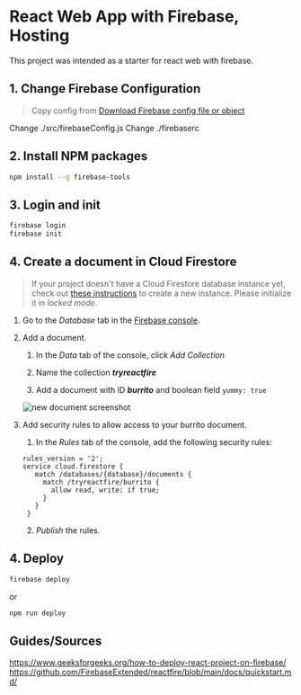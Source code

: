 # React Web App with Firebase, Hosting

This project was intended as a starter for react web with firebase. 

## 1. Change Firebase Configuration
> Copy config from [Download Firebase config file or object](https://support.google.com/firebase/answer/7015592)

Change ./src/firebaseConfig.js
Change ./firebaserc

## 2. Install NPM packages
```bash
npm install --g firebase-tools
```
## 3. Login and init
```bash
firebase login
firebase init
```

## 4. Create a document in Cloud Firestore

> If your project doesn't have a Cloud Firestore database instance yet, check out [these instructions](https://firebase.google.com/docs/firestore/quickstart#create) to create a new instance. Please initialize it in _locked mode_.

1. Go to the _Database_ tab in the [Firebase console](https://console.firebase.google.com).

1. Add a document.

   1. In the _Data_ tab of the console, click _Add Collection_

   1. Name the collection **_tryreactfire_**
   1. Add a document with ID **_burrito_** and boolean field `yummy: true`

   ![new document screenshot](https://firebasestorage.googleapis.com/v0/b/rxfire-525a3.appspot.com/o/docs%2FScreen%20Shot%202019-07-03%20at%202.19.11%20PM.png?alt=media&token=052d27ea-5db1-4a02-aad0-a3f017c1a975)

1. Add security rules to allow access to your burrito document.

   1. In the _Rules_ tab of the console, add the following security rules:

   ```text
   rules_version = '2';
   service cloud.firestore {
      match /databases/{database}/documents {
        match /tryreactfire/burrito {
          allow read, write: if true;
        }
      }
    }
   ```

   2. _Publish_ the rules.

## 4. Deploy
```bash
firebase deploy
```
or
```bash
npm run deploy
```

## Guides/Sources
https://www.geeksforgeeks.org/how-to-deploy-react-project-on-firebase/
https://github.com/FirebaseExtended/reactfire/blob/main/docs/quickstart.md/
